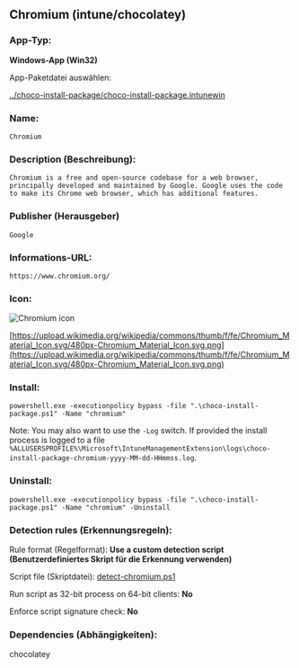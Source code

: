 ## Chromium (intune/chocolatey)

### App-Typ:

__Windows-App (Win32)__

App-Paketdatei auswählen:

[../choco-install-package/choco-install-package.intunewin](../choco-install-package/choco-install-package.intunewin?raw=true)


### Name:

```
Chromium
```

### Description (Beschreibung):

```
Chromium is a free and open-source codebase for a web browser, principally developed and maintained by Google. Google uses the code to make its Chrome web browser, which has additional features.
```

### Publisher (Herausgeber)

```
Google
```


### Informations-URL:

```
https://www.chromium.org/
```

### Icon:

![Chromium icon](https://upload.wikimedia.org/wikipedia/commons/thumb/f/fe/Chromium_Material_Icon.svg/120px-Chromium_Material_Icon.svg.png)

[https://upload.wikimedia.org/wikipedia/commons/thumb/f/fe/Chromium_Material_Icon.svg/480px-Chromium_Material_Icon.svg.png](https://upload.wikimedia.org/wikipedia/commons/thumb/f/fe/Chromium_Material_Icon.svg/480px-Chromium_Material_Icon.svg.png)

### Install:

```
powershell.exe -executionpolicy bypass -file ".\choco-install-package.ps1" -Name "chromium"
```

Note: You may also want to use the `-Log` switch. If provided the install process is logged to a file `%ALLUSERSPROFILE%\Microsoft\IntuneManagementExtension\logs\choco-install-package-chromium-yyyy-MM-dd-HHmmss.log`.


### Uninstall:

```
powershell.exe -executionpolicy bypass -file ".\choco-install-package.ps1" -Name "chromium" -Uninstall
```


### Detection rules (Erkennungsregeln):

Rule format (Regelformat): __Use a custom detection script (Benutzerdefiniertes Skript für die Erkennung verwenden)__

Script file (Skriptdatei): [detect-chromium.ps1](./detect-chromium.ps1?raw=true)

Run script as 32-bit process on 64-bit clients: __No__

Enforce script signature check: __No__

### Dependencies (Abhängigkeiten):

chocolatey
